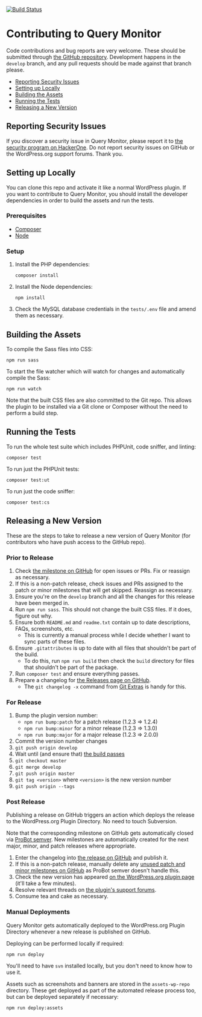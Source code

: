 [![Build Status](https://img.shields.io/badge/build-passing-brightgreen?style=flat-square)](https://github.com/johnbillion/query-monitor/actions)

# Contributing to Query Monitor

Code contributions and bug reports are very welcome. These should be submitted through [the GitHub repository](https://github.com/johnbillion/query-monitor). Development happens in the `develop` branch, and any pull requests should be made against that branch please.

* [Reporting Security Issues](#reporting-security-issues)
* [Setting up Locally](#setting-up-locally)
* [Building the Assets](#building-the-assets)
* [Running the Tests](#running-the-tests)
* [Releasing a New Version](#releasing-a-new-version)

## Reporting Security Issues

If you discover a security issue in Query Monitor, please report it to [the security program on HackerOne](https://hackerone.com/johnblackbourn). Do not report security issues on GitHub or the WordPress.org support forums. Thank you.

## Setting up Locally

You can clone this repo and activate it like a normal WordPress plugin. If you want to contribute to Query Monitor, you should install the developer dependencies in order to build the assets and run the tests.

### Prerequisites

* [Composer](https://getcomposer.org/)
* [Node](https://nodejs.org/)

### Setup

1. Install the PHP dependencies:

       composer install

2. Install the Node dependencies:

       npm install

3. Check the MySQL database credentials in the `tests/.env` file and amend them as necessary.

## Building the Assets

To compile the Sass files into CSS:

	npm run sass

To start the file watcher which will watch for changes and automatically compile the Sass:

	npm run watch

Note that the built CSS files are also committed to the Git repo. This allows the plugin to be installed via a Git clone or Composer without the need to perform a build step.

## Running the Tests

To run the whole test suite which includes PHPUnit, code sniffer, and linting:

	composer test

To run just the PHPUnit tests:

	composer test:ut

To run just the code sniffer:

	composer test:cs

## Releasing a New Version

These are the steps to take to release a new version of Query Monitor (for contributors who have push access to the GitHub repo).

### Prior to Release

1. Check [the milestone on GitHub](https://github.com/johnbillion/query-monitor/milestones) for open issues or PRs. Fix or reassign as necessary.
1. If this is a non-patch release, check issues and PRs assigned to the patch or minor milestones that will get skipped. Reassign as necessary.
1. Ensure you're on the `develop` branch and all the changes for this release have been merged in.
1. Run `npm run sass`. This should not change the built CSS files. If it does, figure out why.
1. Ensure both `README.md` and `readme.txt` contain up to date descriptions, FAQs, screenshots, etc.
   - This is currently a manual process while I decide whether I want to sync parts of these files.
1. Ensure `.gitattributes` is up to date with all files that shouldn't be part of the build.
   - To do this, run `npm run build` then check the `build` directory for files that shouldn't be part of the package.
1. Run `composer test` and ensure everything passes.
1. Prepare a changelog for [the Releases page on GitHub](https://github.com/johnbillion/query-monitor/releases).
   - The `git changelog -x` command from [Git Extras](https://github.com/tj/git-extras) is handy for this.

### For Release

1. Bump the plugin version number:
   - `npm run bump:patch` for a patch release (1.2.3 => 1.2.4)
   - `npm run bump:minor` for a minor release (1.2.3 => 1.3.0)
   - `npm run bump:major` for a major release (1.2.3 => 2.0.0)
1. Commit the version number changes
1. `git push origin develop`
1. Wait until (and ensure that) [the build passes](https://github.com/johnbillion/query-monitor/actions)
1. `git checkout master`
1. `git merge develop`
1. `git push origin master`
1. `git tag <version>` where `<version>` is the new version number
1. `git push origin --tags`

### Post Release

Publishing a release on GitHub triggers an action which deploys the release to the WordPress.org Plugin Directory. No need to touch Subversion.

Note that the corresponding milestone on GitHub gets automatically closed via [ProBot semver](https://github.com/apps/probot-semver). New milestones are automatically created for the next major, minor, and patch releases where appropriate.

1. Enter the changelog into [the release on GitHub](https://github.com/johnbillion/query-monitor/releases) and publish it.
1. If this is a non-patch release, manually delete any [unused patch and minor milestones on GitHub](https://github.com/johnbillion/query-monitor/milestones) as ProBot semver doesn't handle this.
1. Check the new version has appeared [on the WordPress.org plugin page](https://wordpress.org/plugins/query-monitor/) (it'll take a few minutes).
1. Resolve relevant threads on [the plugin's support forums](https://wordpress.org/support/plugin/query-monitor/).
1. Consume tea and cake as necessary.

### Manual Deployments

Query Monitor gets automatically deployed to the WordPress.org Plugin Directory whenever a new release is published on GitHub.

Deploying can be performed locally if required:

	npm run deploy

You'll need to have `svn` installed locally, but you don't need to know how to use it.

Assets such as screenshots and banners are stored in the `assets-wp-repo` directory. These get deployed as part of the automated release process too, but can be deployed separately if necessary:

	npm run deploy:assets
